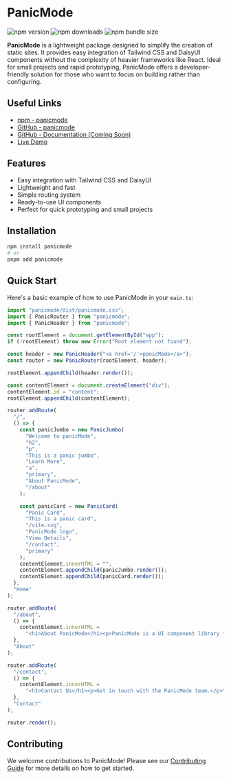 # PanicMode

![npm version](https://img.shields.io/npm/v/panicmode.svg)
![npm downloads](https://img.shields.io/npm/dt/panicmode.svg)
![npm bundle size](https://img.shields.io/bundlephobia/min/panicmode.svg)

**PanicMode** is a lightweight package designed to simplify the creation of static sites. It provides easy integration of Tailwind CSS and DaisyUI components without the complexity of heavier frameworks like React. Ideal for small projects and rapid prototyping, PanicMode offers a developer-friendly solution for those who want to focus on building rather than configuring.

## Useful Links

- [npm - panicmode](https://www.npmjs.com/package/panicmode)
- [GitHub - panicmode](https://github.com/matthieuGravy/panicmode)
- [GitHub - Documentation (Coming Soon)](https://github.com/matthieuGravy/panicmode-doc)
- [Live Demo](https://panicmode-example.vercel.app/)

## Features

- Easy integration with Tailwind CSS and DaisyUI
- Lightweight and fast
- Simple routing system
- Ready-to-use UI components
- Perfect for quick prototyping and small projects

## Installation

```sh
npm install panicmode
# or
pnpm add panicmode
```

## Quick Start

Here's a basic example of how to use PanicMode in your `main.ts`:

```ts
import "panicmode/dist/panicmode.css";
import { PanicRouter } from "panicmode";
import { PanicHeader } from "panicmode";

const rootElement = document.getElementById("app");
if (!rootElement) throw new Error("Root element not found");

const header = new PanicHeader("<a href='/'>panicMode</a>");
const router = new PanicRouter(rootElement, header);

rootElement.appendChild(header.render());

const contentElement = document.createElement("div");
contentElement.id = "content";
rootElement.appendChild(contentElement);

router.addRoute(
  "/",
  () => {
    const panicJumbo = new PanicJumbo(
      "Welcome to panicMode",
      "h2",
      "p",
      "This is a panic jumbo",
      "Learn More",
      "a",
      "primary",
      "About PanicMode",
      "/about"
    );

    const panicCard = new PanicCard(
      "Panic Card",
      "This is a panic card",
      "/vite.svg",
      "PanicMode logo",
      "View Details",
      "/contact",
      "primary"
    );
    contentElement.innerHTML = "";
    contentElement.appendChild(panicJumbo.render());
    contentElement.appendChild(panicCard.render());
  },
  "Home"
);

router.addRoute(
  "/about",
  () => {
    contentElement.innerHTML =
      "<h1>About PanicMode</h1><p>PanicMode is a UI component library for quick prototyping.</p>";
  },
  "About"
);

router.addRoute(
  "/contact",
  () => {
    contentElement.innerHTML =
      "<h1>Contact Us</h1><p>Get in touch with the PanicMode team.</p>";
  },
  "Contact"
);

router.render();
```

## Contributing

We welcome contributions to PanicMode! Please see our [Contributing Guide](CONTRIBUTE.md) for more details on how to get started.

